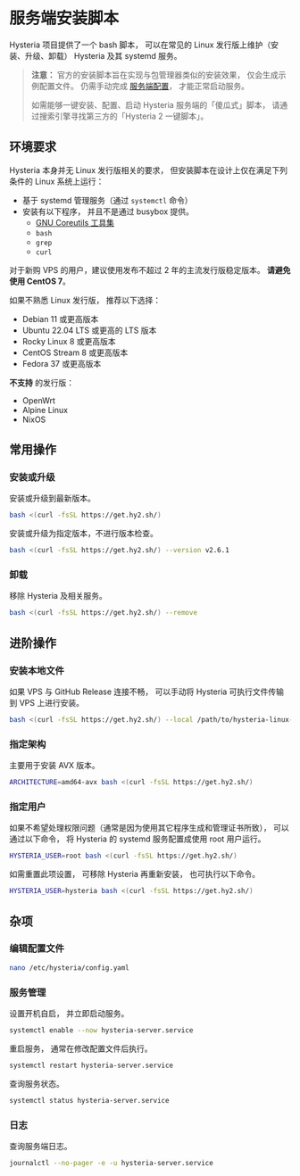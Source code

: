 # 服务端安装脚本

Hysteria 项目提供了一个 bash 脚本， 可以在常见的 Linux 发行版上维护（安装、升级、卸载） Hysteria 及其 systemd 服务。

> **注意：** 官方的安装脚本旨在实现与包管理器类似的安装效果， 仅会生成示例配置文件。
> 仍需手动完成 [服务端配置](./Server.md)， 才能正常启动服务。
>
> 如需能够一键安装、配置、启动 Hysteria 服务端的「傻瓜式」脚本， 请通过搜索引擎寻找第三方的「Hysteria 2 一键脚本」。

## 环境要求

Hysteria 本身并无 Linux 发行版相关的要求，
但安装脚本在设计上仅在满足下列条件的 Linux 系统上运行：

- 基于 systemd 管理服务（通过 `systemctl` 命令）
- 安装有以下程序， 并且不是通过 busybox 提供。
  - [GNU Coreutils 工具集](https://zh.wikipedia.org/wiki/GNU%E6%A0%B8%E5%BF%83%E5%B7%A5%E5%85%B7%E7%BB%84)
  - `bash`
  - `grep`
  - `curl`

对于新购 VPS 的用户，建议使用发布不超过 2 年的主流发行版稳定版本。 **请避免使用 CentOS 7**。

如果不熟悉 Linux 发行版， 推荐以下选择：

- Debian 11 或更高版本
- Ubuntu 22.04 LTS 或更高的 LTS 版本
- Rocky Linux 8 或更高版本
- CentOS Stream 8 或更高版本
- Fedora 37 或更高版本

**不支持** 的发行版：

- OpenWrt
- Alpine Linux
- NixOS

## 常用操作

### 安装或升级

安装或升级到最新版本。

```sh
bash <(curl -fsSL https://get.hy2.sh/)
```

安装或升级为指定版本，不进行版本检查。

```sh
bash <(curl -fsSL https://get.hy2.sh/) --version v2.6.1
```

### 卸载

移除 Hysteria 及相关服务。

```sh
bash <(curl -fsSL https://get.hy2.sh/) --remove
```

## 进阶操作

### 安装本地文件

如果 VPS 与 GitHub Release 连接不畅， 可以手动将 Hysteria 可执行文件传输到 VPS 上进行安装。

```sh
bash <(curl -fsSL https://get.hy2.sh/) --local /path/to/hysteria-linux-amd64
```

### 指定架构

主要用于安装 AVX 版本。

```sh
ARCHITECTURE=amd64-avx bash <(curl -fsSL https://get.hy2.sh/)
```

### 指定用户

如果不希望处理权限问题（通常是因为使用其它程序生成和管理证书所致），
可以通过以下命令， 将 Hysteria 的 systemd 服务配置成使用 root 用户运行。

```sh
HYSTERIA_USER=root bash <(curl -fsSL https://get.hy2.sh/)
```

如需重置此项设置， 可移除 Hysteria 再重新安装， 也可执行以下命令。

```sh
HYSTERIA_USER=hysteria bash <(curl -fsSL https://get.hy2.sh/)
```

## 杂项

### 编辑配置文件

```sh
nano /etc/hysteria/config.yaml
```

### 服务管理

设置开机自启， 并立即启动服务。

```sh
systemctl enable --now hysteria-server.service
```

重启服务， 通常在修改配置文件后执行。

```sh
systemctl restart hysteria-server.service
```

查询服务状态。

```sh
systemctl status hysteria-server.service
```

### 日志

查询服务端日志。

```sh
journalctl --no-pager -e -u hysteria-server.service
```
